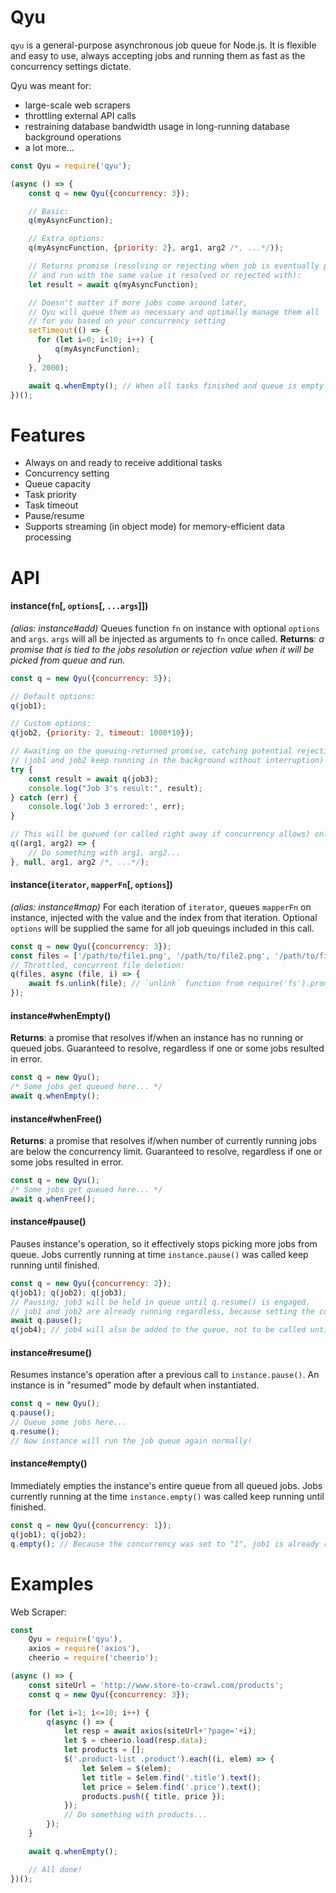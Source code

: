# Qyu
`qyu` is a general-purpose asynchronous job queue for Node.js. It is flexible and easy to use, always accepting jobs and running them as fast as the concurrency settings dictate.

Qyu was meant for:
- large-scale web scrapers
- throttling external API calls
- restraining database bandwidth usage in long-running database background operations
- a lot more...

```javascript
const Qyu = require('qyu');

(async () => {
    const q = new Qyu({concurrency: 3});

    // Basic:
    q(myAsyncFunction);

    // Extra options:
    q(myAsyncFunction, {priority: 2}, arg1, arg2 /*, ...*/));

    // Returns promise (resolving or rejecting when job is eventually picked from queue
    // and run with the same value it resolved or rejected with):
    let result = await q(myAsyncFunction);

    // Doesn't matter if more jobs come around later,
    // Qyu will queue them as necessary and optimally manage them all
    // for you based on your concurrency setting
    setTimeout(() => {
      for (let i=0; i<10; i++) {
          q(myAsyncFunction);
      }
    }, 2000);

    await q.whenEmpty(); // When all tasks finished and queue is empty...
})();

```


# Features

- Always on and ready to receive additional tasks
- Concurrency setting
- Queue capacity
- Task priority
- Task timeout
- Pause/resume
- Supports streaming (in object mode) for memory-efficient data processing

# API

#### instance(`fn`[, `options`[, `...args`]])
*(alias: instance#add)*
Queues function `fn` on instance with optional `options` and `args`.
`args` will all be injected as arguments to `fn` once called.
**Returns**: *a promise that is tied to the jobs resolution or rejection value when it will be picked from queue and run.*
```javascript
const q = new Qyu({concurrency: 5});

// Default options:
q(job1);

// Custom options:
q(job2, {priority: 2, timeout: 1000*10});

// Awaiting on the queuing-returned promise, catching potential rejections:
// (job1 and job2 keep running in the background without interruption)
try {
    const result = await q(job3);
    console.log("Job 3's result:", result);
} catch (err) {
    console.log('Job 3 errored:', err);
}

// This will be queued (or called right away if concurrency allows) only after job3 completed, regardless of job1 or job2's state! (Note the skipping of the second options argument in order to specify custom job arguments)
q((arg1, arg2) => {
    // Do something with arg1, arg2...
}, null, arg1, arg2 /*, ...*/);
```

#### instance(`iterator`, `mapperFn`[, `options`])
*(alias: instance#map)*
For each iteration of `iterator`, queues `mapperFn` on instance, injected with the value and the index from that iteration.
Optional `options` will be supplied the same for all job queuings included in this call.
```javascript
const q = new Qyu({concurrency: 3});
const files = ['/path/to/file1.png', '/path/to/file2.png', '/path/to/file3.png', '/path/to/file4.png'];
// Throttled, concurrent file deletion:
q(files, async (file, i) => {
    await fs.unlink(file); // `unlink` function from require('fs').promises...
});
```

#### instance#whenEmpty()
**Returns**: a promise that resolves if/when an instance has no running or queued jobs.
Guaranteed to resolve, regardless if one or some jobs resulted in error.
```javascript
const q = new Qyu();
/* Some jobs get queued here... */
await q.whenEmpty();
```

#### instance#whenFree()
**Returns**: a promise that resolves if/when number of currently running jobs are below the concurrency limit.
Guaranteed to resolve, regardless if one or some jobs resulted in error.
```javascript
const q = new Qyu();
/* Some jobs get queued here... */
await q.whenFree();
```

#### instance#pause()
Pauses instance's operation, so it effectively stops picking more jobs from queue.
Jobs currently running at time `instance.pause()` was called keep running until finished.
```javascript
const q = new Qyu({concurrency: 2});
q(job1); q(job2); q(job3);
// Pausing; job3 will be held in queue until q.resume() is engaged.
// job1 and job2 are already running regardless, because setting the concurrency to "2" allowed them to be called right away without queueing
await q.pause();
q(job4); // job4 will also be added to the queue, not to be called until resuming...
```

#### instance#resume()
Resumes instance's operation after a previous call to `instance.pause()`.
An instance is in "resumed" mode by default when instantiated.
```javascript
const q = new Qyu();
q.pause();
// Queue some jobs here...
q.resume();
// Now instance will run the job queue again normally!
```

#### instance#empty()
Immediately empties the instance's entire queue from all queued jobs.
Jobs currently running at the time `instance.empty()` was called keep running until finished.
```javascript
const q = new Qyu({concurrency: 1});
q(job1); q(job2);
q.empty(); // Because the concurrency was set to "1", job1 is already running in this point, but job2 will be dequeued and never run.
```

# Examples

Web Scraper:
```javascript
const
    Qyu = require('qyu'),
    axios = require('axios'),
    cheerio = require('cheerio');

(async () => {
    const siteUrl = 'http://www.store-to-crawl.com/products';
    const q = new Qyu({concurrency: 3});

    for (let i=1; i<=10; i++) {
        q(async () => {
            let resp = await axios(siteUrl+'?page='+i);
            let $ = cheerio.load(resp.data);
            let products = [];
            $('.product-list .product').each((i, elem) => {
                let $elem = $(elem);
                let title = $elem.find('.title').text();
                let price = $elem.find('.price').text();
                products.push({ title, price });
            });
            // Do something with products...
        });
    }

    await q.whenEmpty();

    // All done!
})();
```
